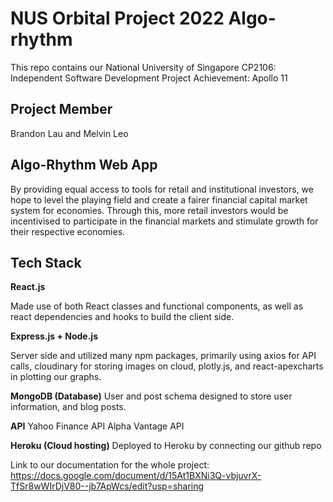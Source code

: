 # NUS Orbital Project 2022 Algo-rhythm

This repo contains our National University of Singapore CP2106: Independent Software Development Project 
Achievement: Apollo 11

## Project Member

Brandon Lau and Melvin Leo

## Algo-Rhythm Web App

By providing equal access to tools for retail and institutional investors, we hope to level the playing field and create a fairer financial capital market system for economies. Through this, more retail investors would be incentivised to participate in the financial markets and stimulate growth for their respective economies.

## Tech Stack

**React.js**

Made use of both React classes and functional components, as well as react dependencies and hooks to build the client side. 

**Express.js + Node.js**

Server side and utilized many npm packages, primarily using axios for API calls, cloudinary for storing images on cloud, plotly.js, and react-apexcharts in plotting our graphs.

**MongoDB (Database)**
User and post schema designed to store user information, and blog posts.

**API**
Yahoo Finance API
Alpha Vantage API

**Heroku (Cloud hosting)**
Deployed to Heroku by connecting our github repo

Link to our documentation for the whole project: https://docs.google.com/document/d/15At1BXNi3Q-vbjuvrX-TfSr8wWIrDjV80--jb7ApWcs/edit?usp=sharing
